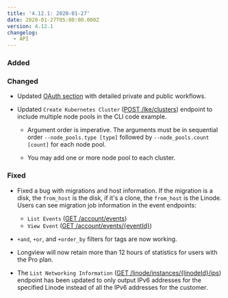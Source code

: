 ```yaml
---
title: '4.12.1: 2020-01-27'
date: 2020-01-27T05:00:00.000Z
version: 4.12.1
changelog:
  - API
---
```

### Added

### Changed
- Updated [OAuth section](https://developers.linode.com/api/v4/#o-auth) with detailed private and public workflows.

- Updated `Create Kubernetes Cluster` ([POST /lke/clusters](https://developers.linode.com/api/v4/lke-clusters/#post)) endpoint to include multiple node pools in the CLI code example.

    - Argument order is imperative. The arguments must be in sequential order `--node_pools.type [type]` followed by `--node_pools.count [count]` for each node pool.

    - You may add one or more node pool to each cluster.

### Fixed
- Fixed a bug with migrations and host information. If the migration is a disk, the `from_host` is the disk, if it's a clone, the `from_host` is the Linode. Users can see migration job information in the event endpoints:
  - `List Events` ([GET /account/events](https://developers.linode.com/api/v4/account-events))
  - `View Event` ([GET /account/events/{eventId}](https://developers.linode.com/api/v4/account-events-event-id))

- `+and`, `+or`, and `+order_by` filters for tags are now working.

- Longview will now retain more than 12 hours of statistics for users with the Pro plan.

- The `List Networking Information` ([GET /linode/instances/{linodeId}/ips](https://developers.linode.com/api/v4/linode-instances-linode-id-ips)) endpoint has been updated to only output IPv6 addresses for the specified Linode instead of all the IPv6 addresses for the customer.
